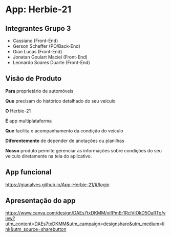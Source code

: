 # App: Herbie-21

## Integrantes Grupo 3

- Cassiano (Front-End)
- Gerson Scheffer (PO/Back-End)
- Gian Lucas (Front-End)
- Jonatan Goulart Maciel (Front-End)
- Leonardo Soares Duarte (Front-End)

## Visão de Produto

**Para** proprietário de automóveis

**Que** precisam do histórico detalhado do seu veículo

**O** Herbie-21

**É** app multiplataforma

**Que** facilita o acompanhamento da condição do veículo

**Diferentemente** de depender de anotações ou planilhas

**Nosso** produto permite gerenciar as informações sobre condições do seu veiculo diretamente na tela do aplicativo.

## App funcional

https://gianalves.github.io/App-Herbie-21/#/login

## Apresentação do app

https://www.canva.com/design/DAEs7txDKMM/xifPmEr1RclViOkD5OaRTg/view?utm_content=DAEs7txDKMM&utm_campaign=designshare&utm_medium=link&utm_source=sharebutton
